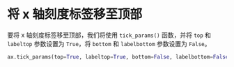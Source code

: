 # 将 x 轴刻度标签移至顶部

要将 x 轴刻度标签移至顶部，我们将使用 `tick_params()` 函数，并将 `top` 和 `labeltop` 参数设置为 `True`，将 `bottom` 和 `labelbottom` 参数设置为 `False`。

```python
ax.tick_params(top=True, labeltop=True, bottom=False, labelbottom=False)
```
